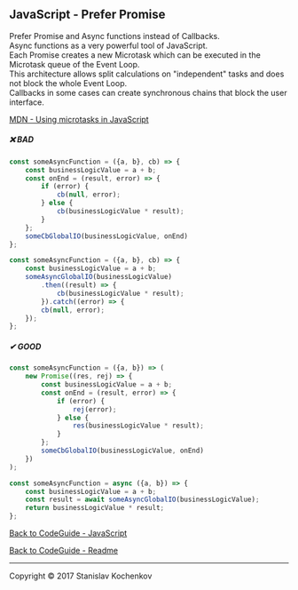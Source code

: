 ## JavaScript - Prefer Promise

Prefer Promise and Async functions instead of Callbacks.  
Async functions as a very powerful tool of JavaScript.   
Each Promise creates a new Microtask which can be executed in the Microtask queue of the Event Loop.   
This architecture allows split calculations on "independent" tasks and does not block the whole Event Loop.   
Callbacks in some cases can create synchronous chains that block the user interface.

[MDN - Using microtasks in JavaScript](https://developer.mozilla.org/en-US/docs/Web/API/HTML_DOM_API/Microtask_guide)

##### ❌ BAD

```javascript
const someAsyncFunction = ({a, b}, cb) => {
    const businessLogicValue = a + b;
    const onEnd = (result, error) => {
        if (error) {
            cb(null, error);
        } else {
            cb(businessLogicValue * result);
        }
    };
    someCbGlobalIO(businessLogicValue, onEnd)
};

const someAsyncFunction = ({a, b}, cb) => {
    const businessLogicValue = a + b;
    someAsyncGlobalIO(businessLogicValue)
        .then((result) => {
            cb(businessLogicValue * result);
        }).catch((error) => {
        cb(null, error);
    });
};
```

##### ✔ GOOD

```javascript
const someAsyncFunction = ({a, b}) => (
    new Promise((res, rej) => {
        const businessLogicValue = a + b;
        const onEnd = (result, error) => {
            if (error) {
                rej(error);
            } else {
                res(businessLogicValue * result);
            }
        };
        someCbGlobalIO(businessLogicValue, onEnd)
    })
);

const someAsyncFunction = async ({a, b}) => {
    const businessLogicValue = a + b;
    const result = await someAsyncGlobalIO(businessLogicValue);
    return businessLogicValue * result;
};
```

[Back to CodeGuide - JavaScript](https://github.com/UserBug/codeGuide/blob/v2/docs/javaScript/index.md)

[Back to CodeGuide - Readme](https://github.com/UserBug/codeGuide/blob/v2)

---
Copyright © 2017 Stanislav Kochenkov 